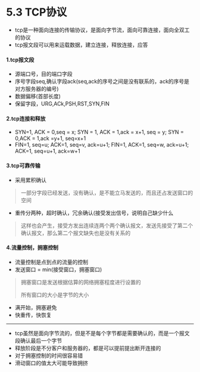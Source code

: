 # 5.3 TCP协议

* tcp是一种面向连接的传输协议，是面向字节流，面向可靠连接，面向全双工的协议
* tcp报文段可以用来运载数据，建立连接，释放连接，应答

#### 1.tcp报文段

* 源端口号，目的端口字段
* 序号字段seq,确认字段ack(seq,ack的序号之间是没有联系的，ack的序号是对方服务器的编号)
* 数据偏移(首部长度)
* 保留字段，URG,ACk,PSH,RST,SYN,FIN

#### 2.tcp连接和释放

* SYN=1, ACK = 0,seq = x; SYN = 1, ACK = 1,ack = x+1, seq = y; SYN = 0,ACK = 1,ack =y+1, seq=x+1
* FIN=1, seq=u; ACK=1, seq=v, ack=u+1; FIN=1, ACK=1, seq=w, ack=u+1; ACK=1, seq=u+1, ack=w+1 

#### 3.tcp可靠传输

* 采用累积确认

> 一部分字段已经发送，没有确认，是不能立马发送的，而且还占发送窗口的空间

* 重传分两种，超时确认，冗余确认(接受发出信号，说明自己缺少什么

> 这样也会产生，接受方发出连续连两个两个确认报文，发送先接受了第二个确认报文，那么第二个报文缺失也是没有关系的

#### 4.流量控制，拥塞控制

* 流量控制是点到点的流量的控制
* 发送窗口 = min(接受窗口，拥塞窗口)

> 拥塞窗口是发送根据估算的网络拥塞程度进行设置的
>
> 所有窗口的大小是字节的大小

* 满开始，拥塞避免
* 快重传，快恢复




***

* tcp虽然是面向字节流的，但是不是每个字节都是需要确认的，而是一个报文段确认最后一个字节
* 释放阶段是不分客户和服务器的，都是可以提前提出断开连接的
* 对于拥塞控制的时间很容易错
* 滑动窗口的值太大可能导致拥挤